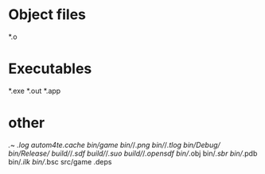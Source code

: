 # Object files
*.o

# Executables
*.exe
*.out
*.app

# other
*.*~
*.log
autom4te.cache
bin/game
bin/*/*.png
bin/*/*.tlog
bin/Debug/
bin/Release/
build/*/*.sdf
build/*/*.suo
build/*/*.opensdf
bin/*.obj
bin/*.sbr
bin/*.pdb
bin/*.ilk
bin/*.bsc
src/game
.deps
